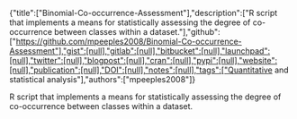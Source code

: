 {"title":["Binomial-Co-occurrence-Assessment"],"description":["R script that implements a means for statistically assessing the degree of co-occurrence between classes within a dataset."],"github":["https://github.com/mpeeples2008/Binomial-Co-occurrence-Assessment"],"gist":[null],"gitlab":[null],"bitbucket":[null],"launchpad":[null],"twitter":[null],"blogpost":[null],"cran":[null],"pypi":[null],"website":[null],"publication":[null],"DOI":[null],"notes":[null],"tags":["Quantitative and statistical analysis"],"authors":["mpeeples2008"]}

R script that implements a means for statistically assessing the degree of co-occurrence between classes within a dataset.